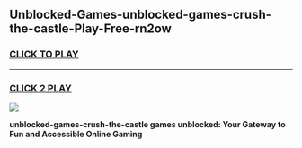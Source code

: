 
## Unblocked-Games-unblocked-games-crush-the-castle-Play-Free-rn2ow
<h3>
<a href="https://premium76.site?title=unblocked-games-crush-the-castle&ref=17A">CLICK TO PLAY</a></h3>
<hr>

<h3>
<a href="https://premium76.site?title=unblocked-games-crush-the-castle&ref=17A">CLICK 2 PLAY</a>
  
</h3>

<a href="https://premium76.site?title=unblocked-games-crush-the-castle&ref=17A"><img src="https://clearcache.store/games.png"></a>


**unblocked-games-crush-the-castle games unblocked: Your Gateway to Fun and Accessible Online Gaming**
